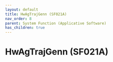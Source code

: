 ```yaml
---
layout: default
title: HwAgTrajGenn (SF021A)
nav_order: 8
parent: System Function (Applicative Software)
has_children: true
---
```

# HwAgTrajGenn (SF021A)
